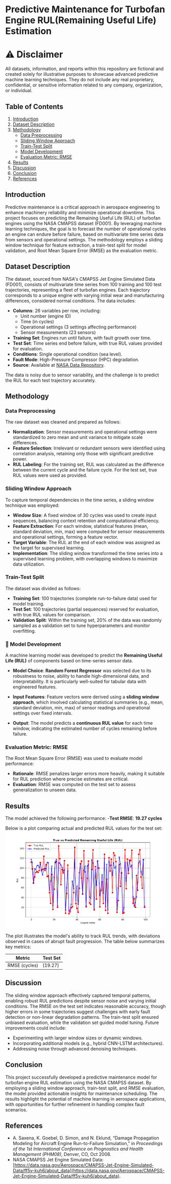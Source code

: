 # Predictive Maintenance for Turbofan Engine RUL(Remaining Useful Life) Estimation

# ⚠️ Disclaimer
All datasets, information, and reports within this repository are fictional and created solely for illustrative purposes to showcase advanced predictive machine learning techniques. They do not include any real proprietary, confidential, or sensitive information related to any company, organization, or individual.

## Table of Contents
1. [Introduction](#introduction)
2. [Dataset Description](#dataset-description)
3. [Methodology](#methodology)
   - [Data Preprocessing](#data-preprocessing)
   - [Sliding Window Approach](#sliding-window-approach)
   - [Train-Test Split](#train-test-split)
   - [Model Development](#model-development)
   - [Evaluation Metric: RMSE](#evaluation-metric-rmse)
4. [Results](#results)
5. [Discussion](#discussion)
6. [Conclusion](#conclusion)
7. [References](#references)

## Introduction
Predictive maintenance is a critical approach in aerospace engineering to enhance machinery reliability and minimize operational downtime. This project focuses on predicting the Remaining Useful Life (RUL) of turbofan engines using the NASA CMAPSS dataset (FD001). By leveraging machine learning techniques, the goal is to forecast the number of operational cycles an engine can endure before failure, based on multivariate time series data from sensors and operational settings. The methodology employs a sliding window technique for feature extraction, a train-test split for model validation, and Root Mean Square Error (RMSE) as the evaluation metric.

## Dataset Description
The dataset, sourced from NASA's CMAPSS Jet Engine Simulated Data (FD001), consists of multivariate time series from 100 training and 100 test trajectories, representing a fleet of turbofan engines. Each trajectory corresponds to a unique engine with varying initial wear and manufacturing differences, considered normal conditions. The data includes:

- **Columns**: 26 variables per row, including:
  - Unit number (engine ID)
  - Time (in cycles)
  - Operational settings (3 settings affecting performance)
  - Sensor measurements (23 sensors)
- **Training Set**: Engines run until failure, with fault growth over time.
- **Test Set**: Time series end before failure, with true RUL values provided for evaluation.
- **Conditions**: Single operational condition (sea level).
- **Fault Mode**: High-Pressure Compressor (HPC) degradation.
- **Source**: Available at [NASA Data Repository](https://data.nasa.gov/Aerospace/CMAPSS-Jet-Engine-Simulated-Data/ff5v-kuh6/about_data).

The data is noisy due to sensor variability, and the challenge is to predict the RUL for each test trajectory accurately.

## Methodology

### Data Preprocessing
The raw dataset was cleaned and prepared as follows:
- **Normalization**: Sensor measurements and operational settings were standardized to zero mean and unit variance to mitigate scale differences.
- **Feature Selection**: Irrelevant or redundant sensors were identified using correlation analysis, retaining only those with significant predictive power.
- **RUL Labeling**: For the training set, RUL was calculated as the difference between the current cycle and the failure cycle. For the test set, true RUL values were used as provided.

### Sliding Window Approach
To capture temporal dependencies in the time series, a sliding window technique was employed:
- **Window Size**: A fixed window of 30 cycles was used to create input sequences, balancing context retention and computational efficiency.
- **Feature Extraction**: For each window, statistical features (mean, standard deviation, min, max) were computed for sensor measurements and operational settings, forming a feature vector.
- **Target Variable**: The RUL at the end of each window was assigned as the target for supervised learning.
- **Implementation**: The sliding window transformed the time series into a supervised learning problem, with overlapping windows to maximize data utilization.

### Train-Test Split
The dataset was divided as follows:
- **Training Set**: 100 trajectories (complete run-to-failure data) used for model training.
- **Test Set**: 100 trajectories (partial sequences) reserved for evaluation, with true RUL values for comparison.
- **Validation Split**: Within the training set, 20% of the data was randomly sampled as a validation set to tune hyperparameters and monitor overfitting.

### 🔧 Model Development

A machine learning model was developed to predict the **Remaining Useful Life (RUL)** of components based on time-series sensor data.

- **Model Choice**: **Random Forest Regressor** was selected due to its robustness to noise, ability to handle high-dimensional data, and interpretability. It is particularly well-suited for tabular data with engineered features.
  
- **Input Features**: Feature vectors were derived using a **sliding window approach**, which involved calculating statistical summaries (e.g., mean, standard deviation, min, max) of sensor readings and operational settings over fixed intervals.

- **Output**: The model predicts a **continuous RUL value** for each time window, indicating the estimated number of cycles remaining before failure.


### Evaluation Metric: RMSE
The Root Mean Square Error (RMSE) was used to evaluate model performance:
- **Rationale**: RMSE penalizes larger errors more heavily, making it suitable for RUL prediction where precise estimates are critical.
- **Evaluation**: RMSE was computed on the test set to assess generalization to unseen data.

## Results
The model achieved the following performance:
-**Test RMSE**: **19.27 cycles**

Below is a plot comparing actual and predicted RUL values for the test set:
![RUL Prediction Plot](rul_prediction_plot.png)

The plot illustrates the model's ability to track RUL trends, with deviations observed in cases of abrupt fault progression. The table below summarizes key metrics:

| Metric          | Test Set |
|-----------------|----------|
| RMSE (cycles)   | [19.27] |


## Discussion
The sliding window approach effectively captured temporal patterns, enabling robust RUL predictions despite sensor noise and varying initial conditions. The RMSE on the test set indicates reasonable accuracy, though higher errors in some trajectories suggest challenges with early fault detection or non-linear degradation patterns. The train-test split ensured unbiased evaluation, while the validation set guided model tuning. Future improvements could include:
- Experimenting with larger window sizes or dynamic windows.
- Incorporating additional models (e.g., hybrid CNN-LSTM architectures).
- Addressing noise through advanced denoising techniques.

## Conclusion
This project successfully developed a predictive maintenance model for turbofan engine RUL estimation using the NASA CMAPSS dataset. By employing a sliding window approach, train-test split, and RMSE evaluation, the model provided actionable insights for maintenance scheduling. The results highlight the potential of machine learning in aerospace applications, with opportunities for further refinement in handling complex fault scenarios.

## References
- A. Saxena, K. Goebel, D. Simon, and N. Eklund, “Damage Propagation Modeling for Aircraft Engine Run-to-Failure Simulation,” in *Proceedings of the 1st International Conference on Prognostics and Health Management (PHM08)*, Denver, CO, Oct 2008.
- NASA CMAPSS Jet Engine Simulated Data: [https://data.nasa.gov/Aerospace/CMAPSS-Jet-Engine-Simulated-Data/ff5v-kuh6/about_data](https://data.nasa.gov/Aerospace/CMAPSS-Jet-Engine-Simulated-Data/ff5v-kuh6/about_data).
